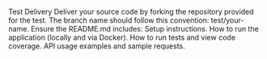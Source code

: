 Test Delivery
Deliver your source code by forking the repository provided for the test.
The branch name should follow this convention: test/your-name.
Ensure the README.md includes:
Setup instructions.
How to run the application (locally and via Docker).
How to run tests and view code coverage.
API usage examples and sample requests.